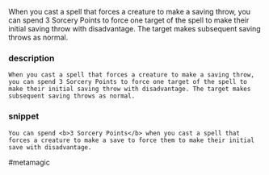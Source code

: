 When you cast a spell that forces a creature to make a saving throw, you can spend 3 Sorcery Points to force one target of the spell to make their initial saving throw with disadvantage. The target makes subsequent saving throws as normal.
### description
```
When you cast a spell that forces a creature to make a saving throw, you can spend 3 Sorcery Points to force one target of the spell to make their initial saving throw with disadvantage. The target makes subsequent saving throws as normal.
```

### snippet
```
You can spend <b>3 Sorcery Points</b> when you cast a spell that forces a creature to make a save to force them to make their initial save with disadvantage.
```

#metamagic
